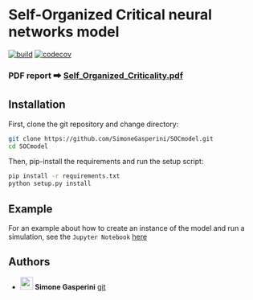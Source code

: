 # Self-Organized Critical neural networks model
[![build](https://app.travis-ci.com/SimoneGasperini/SOCmodel.svg?branch=master)](https://travis-ci.com/)
[![codecov](https://codecov.io/gh/SimoneGasperini/SOCmodel/branch/master/graph/badge.svg?token=8tovOTCUjf)](https://app.codecov.io/gh/SimoneGasperini/SOCmodel/)


### PDF report 🠲 [Self_Organized_Criticality.pdf](https://github.com/SimoneGasperini/SOCmodel/blob/master/Self_Organized_Criticality.pdf)


## Installation
First, clone the git repository and change directory:

```bash
git clone https://github.com/SimoneGasperini/SOCmodel.git
cd SOCmodel
```

Then, pip-install the requirements and run the setup script:
```bash
pip install -r requirements.txt
python setup.py install
```


## Example
For an example about how to create an instance of the model and run a simulation, see the `Jupyter Notebook` [here](https://github.com/SimoneGasperini/SOCmodel/blob/master/socmodel/example.ipynb)


## Authors
* <img src="https://avatars2.githubusercontent.com/u/71086758?s=400&v=4" width="25px;"/> **Simone Gasperini** [git](https://github.com/SimoneGasperini)
